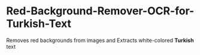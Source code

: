 # Red-Background-Remover-OCR-for-Turkish-Text
 Removes red backgrounds from images and Extracts white-colored **Turkish** text  
